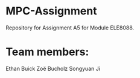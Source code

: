 # MPC-Assignment
Repository for Assignment A5 for Module ELE8088.

# Team members:
Ethan Buick
Zoë Bucholz
Songyuan Ji
